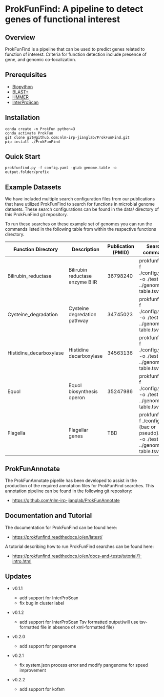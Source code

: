 # ProkFunFind: A pipeline to detect genes of functional interest

## Overview
  ProkFunFind is a pipeline that can be used to predict genes related to function of interest.
  Criteria for function detection include presence of gene, and genomic co-localization.

## Prerequisites
+ [Biopython](https://biopython.org/)
+ [BLAST+](https://ftp.ncbi.nlm.nih.gov/blast/executables/blast+/LATEST/)
+ [HMMER](http://eddylab.org/software/hmmer/hmmer.tar.gz)
+ [InterProScan](https://github.com/ebi-pf-team/interproscan)

## Installation

```
conda create -n ProkFun python=3
conda activate ProkFun
git clone git@github.com:nlm-irp-jianglab/ProkFunFind.git
pip install ./ProkFunFind
```

## Quick Start
```
prokfunfind.py -f config.yaml -gtab genome.table -o output.folder/prefix
```

## Example Datasets
We have included multiple search configuration files from our publications 
that have utilized ProkFunFind to search for functions in microbial genome 
datasets. These search configurations can be found in the data/ directory
of this ProkFunFind git repository. 

To run these searches on these example set of genomes you can run the
commands listed in the following table from within the respective functions
directory. 

|Function Directory | Description | Publication (PMID) | Search command |
|-------------------|-------------|--------------------|----------------|
|Bilirubin_reductase | Bilirubin reductase enzyme BilR | 36798240 | prokfunfind -f ./config.yaml -o ./test -g ../genome-table.tsv |
|Cysteine_degradation | Cysteine degredation pathway | 34745023 | prokfunfind -f ./config.yaml -o ./test -g ../genome-table.tsv |
|Histidine_decarboxylase | Histidine decarboxylase | 34563136 | prokfunfind -f ./config.yaml -o ./test -g ../genome-table.tsv |
|Equol | Equol biosynthesis operon | 35247986 | prokfunfind -f ./config.yaml -o ./test -g ../genome-table.tsv |
|Flagella | Flagellar genes | TBD | prokfunfind -f ./config-{bac or pseudo}.yaml -o ./test -g ../genome-table.tsv |


## ProkFunAnnotate
The ProkFunAnnotate pipelile has been developed to assist in the production
of the required annotation files for ProkFunFind searches. This annotation
pipeline can be found in the following git repository:
- https://github.com/nlm-irp-jianglab/ProkFunAnnotate

## Documentation and Tutorial
The documentation for ProkFunFind can be found here:
- https://prokfunfind.readthedocs.io/en/latest/

A tutorial describing how to run ProkFunFind searches can be found here:
- https://prokfunfind.readthedocs.io/en/docs-and-tests/tutorial/1-intro.html

## Updates

* v0.1.1
    * add support for InterProScan
    * fix bug in cluster label

* v0.1.2
    * add support for InterProScan Tsv formatted output(will use tsv-formatted file in absence of xml-formatted file)

* v0.2.0
    * add support for pangenome

* v0.2.1
    * fix system.json process error and modify pangenome for speed improvement

* v0.2.2
    * add support for kofam
